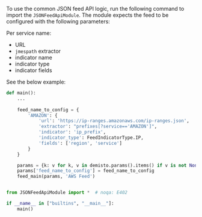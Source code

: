 To use the common JSON feed API logic, run the following command to import the `JSONFeedApiModule`.
The module expects the feed to be configured with the following parameters:

Per service name:
* URL
* `jmespath` extractor
* indicator name
* indicator type
* indicator fields

See the below example: 

```python
def main():
    ...
    
    feed_name_to_config = {
        'AMAZON': {
            'url': 'https://ip-ranges.amazonaws.com/ip-ranges.json',
            'extractor': "prefixes[?service=='AMAZON']",
            'indicator': 'ip_prefix',
            'indicator_type': FeedIndicatorType.IP,
            'fields': ['region', 'service']
        }
    }

    params = {k: v for k, v in demisto.params().items() if v is not None}
    params['feed_name_to_config'] = feed_name_to_config
    feed_main(params, 'AWS Feed')


from JSONFeedApiModule import *  # noqa: E402

if __name__ in ["builtins", "__main__"]:
    main()
```
